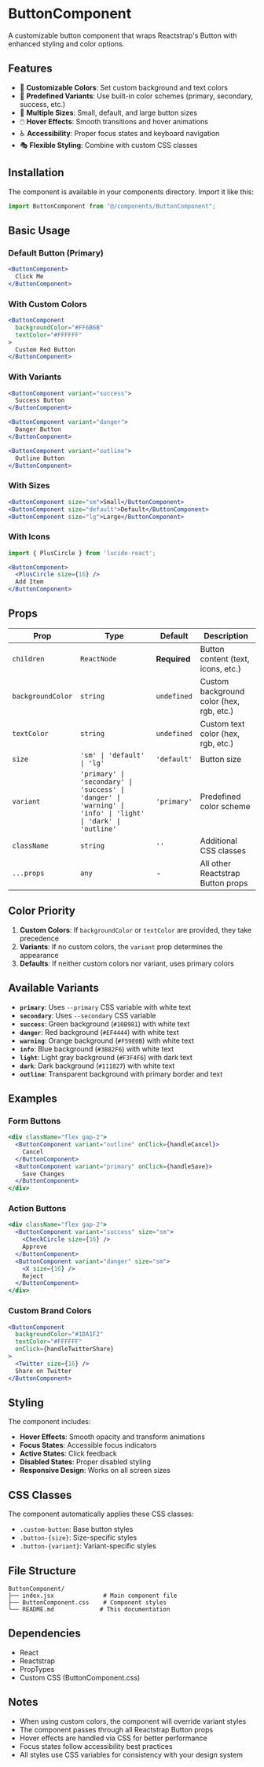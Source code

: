 # ButtonComponent

A customizable button component that wraps Reactstrap's Button with enhanced styling and color options.

## Features

- 🎨 **Customizable Colors**: Set custom background and text colors
- 🎯 **Predefined Variants**: Use built-in color schemes (primary, secondary, success, etc.)
- 📏 **Multiple Sizes**: Small, default, and large button sizes
- 🖱️ **Hover Effects**: Smooth transitions and hover animations
- ♿ **Accessibility**: Proper focus states and keyboard navigation
- 🎭 **Flexible Styling**: Combine with custom CSS classes

## Installation

The component is available in your components directory. Import it like this:

```jsx
import ButtonComponent from "@/components/ButtonComponent";
```

## Basic Usage

### Default Button (Primary)
```jsx
<ButtonComponent>
  Click Me
</ButtonComponent>
```

### With Custom Colors
```jsx
<ButtonComponent 
  backgroundColor="#FF6B6B" 
  textColor="#FFFFFF"
>
  Custom Red Button
</ButtonComponent>
```

### With Variants
```jsx
<ButtonComponent variant="success">
  Success Button
</ButtonComponent>

<ButtonComponent variant="danger">
  Danger Button
</ButtonComponent>

<ButtonComponent variant="outline">
  Outline Button
</ButtonComponent>
```

### With Sizes
```jsx
<ButtonComponent size="sm">Small</ButtonComponent>
<ButtonComponent size="default">Default</ButtonComponent>
<ButtonComponent size="lg">Large</ButtonComponent>
```

### With Icons
```jsx
import { PlusCircle } from 'lucide-react';

<ButtonComponent>
  <PlusCircle size={16} />
  Add Item
</ButtonComponent>
```

## Props

| Prop | Type | Default | Description |
|------|------|---------|-------------|
| `children` | `ReactNode` | **Required** | Button content (text, icons, etc.) |
| `backgroundColor` | `string` | `undefined` | Custom background color (hex, rgb, etc.) |
| `textColor` | `string` | `undefined` | Custom text color (hex, rgb, etc.) |
| `size` | `'sm' \| 'default' \| 'lg'` | `'default'` | Button size |
| `variant` | `'primary' \| 'secondary' \| 'success' \| 'danger' \| 'warning' \| 'info' \| 'light' \| 'dark' \| 'outline'` | `'primary'` | Predefined color scheme |
| `className` | `string` | `''` | Additional CSS classes |
| `...props` | `any` | - | All other Reactstrap Button props |

## Color Priority

1. **Custom Colors**: If `backgroundColor` or `textColor` are provided, they take precedence
2. **Variants**: If no custom colors, the `variant` prop determines the appearance
3. **Defaults**: If neither custom colors nor variant, uses primary colors

## Available Variants

- **`primary`**: Uses `--primary` CSS variable with white text
- **`secondary`**: Uses `--secondary` CSS variable
- **`success`**: Green background (`#10B981`) with white text
- **`danger`**: Red background (`#EF4444`) with white text
- **`warning`**: Orange background (`#F59E0B`) with white text
- **`info`**: Blue background (`#3B82F6`) with white text
- **`light`**: Light gray background (`#F3F4F6`) with dark text
- **`dark`**: Dark background (`#111827`) with white text
- **`outline`**: Transparent background with primary border and text

## Examples

### Form Buttons
```jsx
<div className="flex gap-2">
  <ButtonComponent variant="outline" onClick={handleCancel}>
    Cancel
  </ButtonComponent>
  <ButtonComponent variant="primary" onClick={handleSave}>
    Save Changes
  </ButtonComponent>
</div>
```

### Action Buttons
```jsx
<div className="flex gap-2">
  <ButtonComponent variant="success" size="sm">
    <CheckCircle size={16} />
    Approve
  </ButtonComponent>
  <ButtonComponent variant="danger" size="sm">
    <X size={16} />
    Reject
  </ButtonComponent>
</div>
```

### Custom Brand Colors
```jsx
<ButtonComponent 
  backgroundColor="#1DA1F2" 
  textColor="#FFFFFF"
  onClick={handleTwitterShare}
>
  <Twitter size={16} />
  Share on Twitter
</ButtonComponent>
```

## Styling

The component includes:
- **Hover Effects**: Smooth opacity and transform animations
- **Focus States**: Accessible focus indicators
- **Active States**: Click feedback
- **Disabled States**: Proper disabled styling
- **Responsive Design**: Works on all screen sizes

## CSS Classes

The component automatically applies these CSS classes:
- `.custom-button`: Base button styles
- `.button-{size}`: Size-specific styles
- `.button-{variant}`: Variant-specific styles

## File Structure

```
ButtonComponent/
├── index.jsx              # Main component file
├── ButtonComponent.css    # Component styles
└── README.md             # This documentation
```

## Dependencies

- React
- Reactstrap
- PropTypes
- Custom CSS (ButtonComponent.css)

## Notes

- When using custom colors, the component will override variant styles
- The component passes through all Reactstrap Button props
- Hover effects are handled via CSS for better performance
- Focus states follow accessibility best practices
- All styles use CSS variables for consistency with your design system
